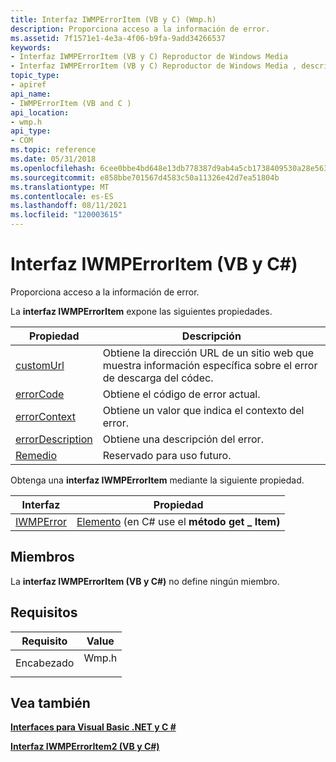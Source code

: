 ```yaml
---
title: Interfaz IWMPErrorItem (VB y C) (Wmp.h)
description: Proporciona acceso a la información de error.
ms.assetid: 7f1571e1-4e3a-4f06-b9fa-9add34266537
keywords:
- Interfaz IWMPErrorItem (VB y C) Reproductor de Windows Media
- Interfaz IWMPErrorItem (VB y C) Reproductor de Windows Media , descrito
topic_type:
- apiref
api_name:
- IWMPErrorItem (VB and C )
api_location:
- wmp.h
api_type:
- COM
ms.topic: reference
ms.date: 05/31/2018
ms.openlocfilehash: 6cee0bbe4bd648e13db778387d9ab4a5cb1738409530a28e56310b71dfdd0e6c
ms.sourcegitcommit: e858bbe701567d4583c50a11326e42d7ea51804b
ms.translationtype: MT
ms.contentlocale: es-ES
ms.lasthandoff: 08/11/2021
ms.locfileid: "120003615"
---
```

# <a name="iwmperroritem-vb-and-c-interface"></a>Interfaz IWMPErrorItem (VB y C#)

Proporciona acceso a la información de error.

La **interfaz IWMPErrorItem** expone las siguientes propiedades.



| Propiedad                                                                             | Descripción                                                                                |
|--------------------------------------------------------------------------------------|--------------------------------------------------------------------------------------------|
| [customUrl](wmplibiwmperroritem-iwmperroritem-customurl--vb-and-c.md)               | Obtiene la dirección URL de un sitio web que muestra información específica sobre el error de descarga del códec. |
| [errorCode](wmplibiwmperroritem-iwmperroritem-errorcode--vb-and-c.md)               | Obtiene el código de error actual.                                                               |
| [errorContext](wmplibiwmperroritem-iwmperroritem-errorcontext--vb-and-c.md)         | Obtiene un valor que indica el contexto del error.                                          |
| [errorDescription](wmplibiwmperroritem-iwmperroritem-errordescription--vb-and-c.md) | Obtiene una descripción del error.                                                           |
| [Remedio](wmplibiwmperroritem-iwmperroritem-remedy--vb-and-c.md)                     | Reservado para uso futuro.                                                                   |



 

Obtenga una **interfaz IWMPErrorItem** mediante la siguiente propiedad.



| Interfaz                            | Propiedad                                                                   |
|--------------------------------------|----------------------------------------------------------------------------|
| [IWMPError](iwmperror--vb-and-c.md) | [Elemento](iwmperror-item--vb-and-c.md) (en C# use el **método get \_ Item)** |



 

## <a name="members"></a>Miembros

La **interfaz IWMPErrorItem (VB y C#)** no define ningún miembro.

## <a name="requirements"></a>Requisitos



| Requisito | Value |
|-------------------|----------------------------------------------------------------------------------|
| Encabezado<br/> | <dl> <dt>Wmp.h</dt> </dl> |



## <a name="see-also"></a>Vea también

<dl> <dt>

[**Interfaces para Visual Basic .NET y C #**](interfaces-for-visual-basic--net-and-c.md)
</dt> <dt>

[**Interfaz IWMPErrorItem2 (VB y C#)**](iwmperroritem2--vb-and-c.md)
</dt> </dl>

 

 





